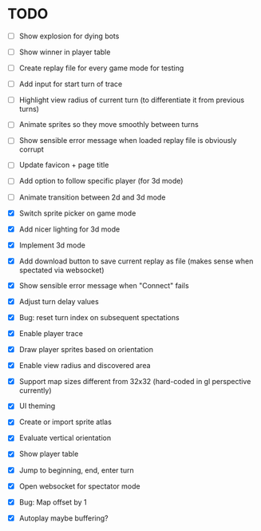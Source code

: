 TODO
====

- [ ] Show explosion for dying bots
- [ ] Show winner in player table
- [ ] Create replay file for every game mode for testing
- [ ] Add input for start turn of trace
- [ ] Highlight view radius of current turn (to differentiate it from previous turns)
- [ ] Animate sprites so they move smoothly between turns
- [ ] Show sensible error message when loaded replay file is obviously corrupt
- [ ] Update favicon + page title
- [ ] Add option to follow specific player (for 3d mode)
- [ ] Animate transition between 2d and 3d mode

- [X] Switch sprite picker on game mode
- [X] Add nicer lighting for 3d mode
- [X] Implement 3d mode
- [X] Add download button to save current replay as file (makes sense when spectated via websocket)
- [X] Show sensible error message when "Connect" fails
- [X] Adjust turn delay values
- [X] Bug: reset turn index on subsequent spectations
- [X] Enable player trace
- [X] Draw player sprites based on orientation
- [X] Enable view radius and discovered area
- [X] Support map sizes different from 32x32 (hard-coded in gl perspective currently)
- [X] UI theming
- [X] Create or import sprite atlas
- [X] Evaluate vertical orientation
- [X] Show player table
- [X] Jump to beginning, end, enter turn
- [X] Open websocket for spectator mode
- [X] Bug: Map offset by 1
- [X] Autoplay maybe buffering?
